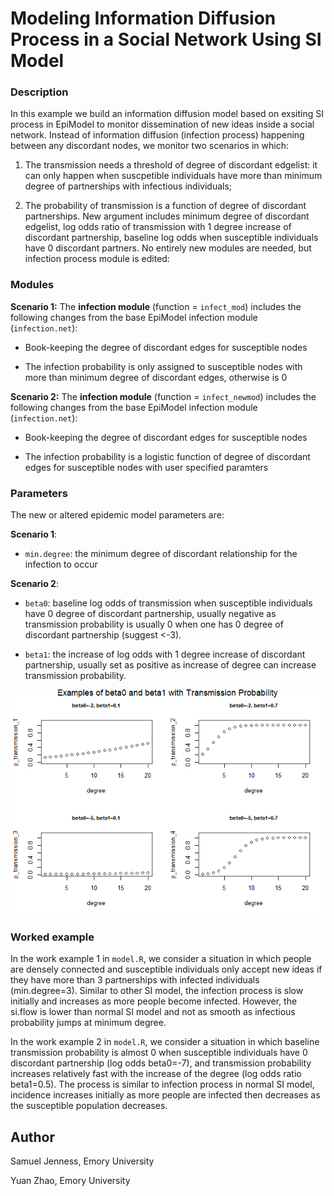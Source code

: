 
Modeling Information Diffusion Process in a Social Network Using SI Model
=========================================================================

### Description

In this example we build an information diffusion model based on exsiting SI process in EpiModel to monitor dissemination of new ideas inside a social network. Instead of information diffusion (infection process) happening between any discordant nodes, we monitor two scenarios in which:

1.  The transmission needs a threshold of degree of discordant edgelist: it can only happen when suscpetible individuals have more than minimum degree of partnerships with infectious individuals;

2.  The probability of transmission is a function of degree of discordant partnerships.
    New argument includes minimum degree of discordant edgelist, log odds ratio of transmission with 1 degree increase of discordant partnership, baseline log odds when susceptible individuals have 0 discordant partners. No entirely new modules are needed, but infection process module is edited:

### Modules

**Scenario 1:**
The **infection module** (function = `infect_mod`) includes the following changes from the base EpiModel infection module (`infection.net`):

-   Book-keeping the degree of discordant edges for susceptible nodes

-   The infection probability is only assigned to susceptible nodes with more than minimum degree of discordant edges, otherwise is 0

**Scenario 2:**
The **infection module** (function = `infect_newmod`) includes the following changes from the base EpiModel infection module (`infection.net`):

-   Book-keeping the degree of discordant edges for susceptible nodes

-   The infection probability is a logistic function of degree of discordant edges for susceptible nodes with user specified paramters

### Parameters

The new or altered epidemic model parameters are:

**Scenario 1**:

-   `min.degree`: the minimum degree of discordant relationship for the infection to occur

**Scenario 2**:

-   `beta0`: baseline log odds of transmission when susceptible individuals have 0 degree of discordant partnership, usually negative as transmission probability is usually 0 when one has 0 degree of discordant partnership (suggest &lt;-3).

-   `beta1`: the increase of log odds with 1 degree increase of discordant partnership, usually set as positive as increase of degree can increase transmission probability.

![](README-unnamed-chunk-2-1.png)

### Worked example

In the work example 1 in `model.R`, we consider a situation in which people are densely connected and susceptible individuals only accept new ideas if they have more than 3 partnerships with infected individuals (min.degree=3). Similar to other SI model, the infection process is slow initially and increases as more people become infected. However, the si.flow is lower than normal SI model and not as smooth as infectious probability jumps at minimum degree.

In the work example 2 in `model.R`, we consider a situation in which baseline transmission probability is almost 0 when susceptible individuals have 0 discordant partnership (log odds beta0=-7), and transmission probability increases relatively fast with the increase of the degree (log odds ratio beta1=0.5). The process is similar to infection process in normal SI model, incidence increases initially as more people are infected then decreases as the susceptible population decreases.

Author
------

Samuel Jenness, Emory University

Yuan Zhao, Emory University
